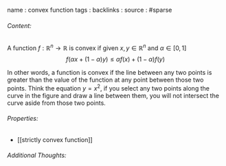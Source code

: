 name : convex function
tags : 
backlinks : 
source : #sparse

###### Content:
A function $f : \mathbb{R}^n \rightarrow \mathbb{R}$ is convex if given $x,y \in \mathbb{R}^n$ and $\alpha \in [0,1]$ $$f(\alpha x + (1-\alpha)y) \leq \alpha f(x) +(1-\alpha)f(y)$$

In other words, a function is convex if the line between any two points is greater than the value of the function at any point between those two points. Think the equation $y = x^2$, if you select any two points along the curve in the figure and draw a line between them, you will not intersect the curve aside from those two points.

###### Properties:
- [[strictly convex function]]

###### Additional Thoughts:
